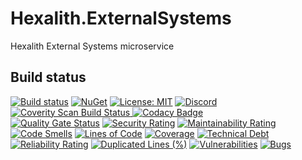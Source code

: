 # Hexalith.ExternalSystems
Hexalith External Systems microservice
## Build status

[![Build status](https://github.com/Hexalith/Hexalith.ExternalSystems/actions/workflows/hexalith_build.yml/badge.svg)](https://github.com/Hexalith/Hexalith.ExternalSystems/actions)
[![NuGet](https://img.shields.io/nuget/v/Hexalith.ExternalSystems.Domain.Abstractions.svg)](https://www.nuget.org/packages/Hexalith.ExternalSystems.Domain.Abstractions)
[![License: MIT](https://img.shields.io/github/license/hexalith/hexalith.externalsystems)](https://github.com/hexalith/hexalith.externalsystems/blob/main/LICENSE)
[![Discord](https://img.shields.io/discord/1063152441819942922?label=Discord&logo=discord&logoColor=white&color=d82679)](https://discordapp.com/channels/1102166958918610994/1102166958918610997)
<a href="https://scan.coverity.com/projects/hexalith-hexalith-externalsystems">
  <img alt="Coverity Scan Build Status"
       src="https://scan.coverity.com/projects/30230/badge.svg"/>
</a>
[![Codacy Badge](https://app.codacy.com/project/badge/Grade/8e3e1ad7a1944d7b83d86baade7d07a3)](https://app.codacy.com/gh/Hexalith/Hexalith.ExternalSystems/dashboard?utm_source=gh&utm_medium=referral&utm_content=&utm_campaign=Badge_grade)
<br/>
[![Quality Gate Status](https://sonarcloud.io/api/project_badges/measure?project=Hexalith_Hexalith.ExternalSystems&metric=alert_status)](https://sonarcloud.io/summary/new_code?id=Hexalith_Hexalith.ExternalSystems)
[![Security Rating](https://sonarcloud.io/api/project_badges/measure?project=Hexalith_Hexalith.ExternalSystems&metric=security_rating)](https://sonarcloud.io/summary/new_code?id=Hexalith_Hexalith.ExternalSystems)
[![Maintainability Rating](https://sonarcloud.io/api/project_badges/measure?project=Hexalith_Hexalith.ExternalSystems&metric=sqale_rating)](https://sonarcloud.io/summary/new_code?id=Hexalith_Hexalith.ExternalSystems)
[![Code Smells](https://sonarcloud.io/api/project_badges/measure?project=Hexalith_Hexalith.ExternalSystems&metric=code_smells)](https://sonarcloud.io/summary/new_code?id=Hexalith_Hexalith.ExternalSystems)
[![Lines of Code](https://sonarcloud.io/api/project_badges/measure?project=Hexalith_Hexalith.ExternalSystems&metric=ncloc)](https://sonarcloud.io/summary/new_code?id=Hexalith_Hexalith.ExternalSystems)
[![Coverage](https://sonarcloud.io/api/project_badges/measure?project=Hexalith_Hexalith.ExternalSystems&metric=coverage)](https://sonarcloud.io/summary/new_code?id=Hexalith_Hexalith.ExternalSystems)
[![Technical Debt](https://sonarcloud.io/api/project_badges/measure?project=Hexalith_Hexalith.ExternalSystems&metric=sqale_index)](https://sonarcloud.io/summary/new_code?id=Hexalith_Hexalith.ExternalSystems)
[![Reliability Rating](https://sonarcloud.io/api/project_badges/measure?project=Hexalith_Hexalith.ExternalSystems&metric=reliability_rating)](https://sonarcloud.io/summary/new_code?id=Hexalith_Hexalith.ExternalSystems)
[![Duplicated Lines (%)](https://sonarcloud.io/api/project_badges/measure?project=Hexalith_Hexalith.ExternalSystems&metric=duplicated_lines_density)](https://sonarcloud.io/summary/new_code?id=Hexalith_Hexalith.ExternalSystems)
[![Vulnerabilities](https://sonarcloud.io/api/project_badges/measure?project=Hexalith_Hexalith.ExternalSystems&metric=vulnerabilities)](https://sonarcloud.io/summary/new_code?id=Hexalith_Hexalith.ExternalSystems)
[![Bugs](https://sonarcloud.io/api/project_badges/measure?project=Hexalith_Hexalith.ExternalSystems&metric=bugs)](https://sonarcloud.io/summary/new_code?id=Hexalith_Hexalith.ExternalSystems)